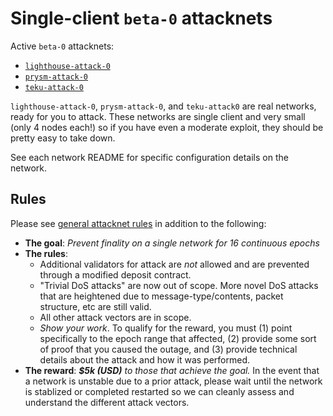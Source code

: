 # Single-client `beta-0` attacknets

Active `beta-0` attacknets:
* [`lighthouse-attack-0`](./lighthouse-attack-0)
* [`prysm-attack-0`](./prysm-attack-0)
* [`teku-attack-0`](./teku-attack-0)

`lighthouse-attack-0`, `prysm-attack-0`, and `teku-attack0` are real networks, ready for you to attack.
These networks are single client and very small (only 4 nodes each!) so if you
have even a moderate exploit, they should be pretty easy to take down.

See each network README for specific configuration details on the network.

## Rules

Please see [general attacknet rules](../../README.md#general-rules) in addition
to the following:

* **The goal**: _Prevent finality on a single network for 16 continuous epochs_
* **The rules**:
    * Additional validators for attack are _not_ allowed and are prevented
      through a modified deposit contract.
    * "Trivial DoS attacks" are now out of scope. More novel DoS attacks that are heightened due
    to message-type/contents, packet structure, etc are still valid.
    * All other attack vectors are in scope.
    * _Show your work_. To qualify for the reward, you must (1) point specifically to the epoch range that affected,
      (2) provide some sort of proof that you caused the outage,
      and (3) provide technical details about the attack and how it was performed.
* **The reward**: _**$5k (USD)** to those that achieve the goal._ In the event
  that a network is unstable due to a prior attack, please wait until the
  network is stablized or completed restarted so we can cleanly assess and
  understand the different attack vectors.
